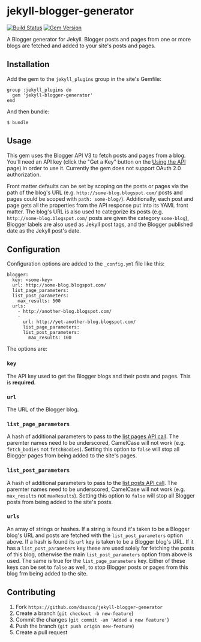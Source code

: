 # jekyll-blogger-generator

[![Build Status](https://travis-ci.com/dsusco/jekyll-blogger-generator.svg?branch=main)](https://travis-ci.com/dsusco/jekyll-blogger-generator) [![Gem Version](https://badge.fury.io/rb/jekyll-blogger-generator.svg)](https://badge.fury.io/rb/jekyll-blogger-generator)

A Blogger generator for Jekyll. Blogger posts and pages from one or more blogs are fetched and added to your site's posts and pages.

## Installation

Add the gem to the `jekyll_plugins` group in the site's Gemfile:

    group :jekyll_plugins do
      gem 'jekyll-blogger-generator'
    end

And then bundle:

    $ bundle

## Usage

This gem uses the Blogger API V3 to fetch posts and pages from a blog. You'll need an API key (click the "Get a Key" button on the [Using the API](https://developers.google.com/blogger/docs/3.0/using) page) in order to use it. Currently the gem does not support OAuth 2.0 authorization.

Front matter defaults can be set by scoping on the posts or pages via the path of the blog's URL (e.g. `http://some-blog.blogspot.com/` posts and pages could be scoped with `path: some-blog/`). Additionally, each post and page gets all the properties from the API response put into its YAML front matter. The blog's URL is also used to categorize its posts (e.g. `http://some-blog.blogspot.com/` posts are given the category `some-blog`),  Blogger labels are also used as Jekyll post tags, and the Blogger published date as the Jekyll post's date.

## Configuration

Configuration options are added to the `_config.yml` file like this:

    blogger:
      key: <some-key>
      url: http://some-blog.blogspot.com/
      list_page_parameters:
      list_post_parameters:
        max_results: 500
      urls:
        - http://another-blog.blogspot.com/
        -
          url: http://yet-another-blog.blogspot.com/
          list_page_parameters:
          list_post_parameters:
            max_results: 100

The options are:

### `key`

The API key used to get the Blogger blogs and their posts and pages. This is **required**.

### `url`

The URL of the Blogger blog.

### `list_page_parameters`

A hash of additional parameters to pass to the [list pages API call](https://developers.google.com/blogger/docs/3.0/reference/pages/list). The paremter names need to be underscored, CamelCase will not work (e.g. `fetch_bodies` not `fetchBodies`). Setting this option to `false` will stop all Blogger pages from being added to the site's pages.

### `list_post_parameters`

A hash of additional parameters to pass to the [list posts API call](https://developers.google.com/blogger/docs/3.0/reference/posts/list). The paremter names need to be underscored, CamelCase will not work (e.g. `max_results` not `maxResults`). Setting this option to `false` will stop all Blogger posts from being added to the site's posts.

### `urls`

An array of strings or hashes. If a string is found it's taken to be a Blogger blog's URL and posts are fetched with the `list_post_parameters` option above. If a hash is found its `url` key is taken to be a Blogger blog's URL. If it has a `list_post_parameters` key these are used solely for fetching the posts of this blog, otherwise the main `list_post_parameters` option from above is used. The same is true for the `list_page_parameters` key. Either of these keys can be set to `false` as well, to stop Blogger posts or pages from this blog frm being added to the site.

## Contributing

1. Fork `https://github.com/dsusco/jekyll-blogger-generator`
2. Create a branch (`git checkout -b new-feature`)
3. Commit the changes (`git commit -am 'Added a new feature'`)
4. Push the branch (`git push origin new-feature`)
5. Create a pull request
